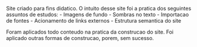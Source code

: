 Site criado para fins didatico.
	O intuito desse site foi a pratica dos seguintes assuntos de estudos:
		- Imagens de fundo
		- Sombras no texto
		- Importacao de fontes
		- Acionamento de links externos
		- Estrutura semantica do site

Foram aplicados todo conteudo na pratica da construcao do site.
Foi aplicado outras formas de construcao, porem, sem sucesso.
